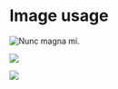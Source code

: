 # Image usage

![Nunc magna mi.](//picsum.photos/640/480)


![](//picsum.photos/640/480)


![](//picsum.photos/640/480)